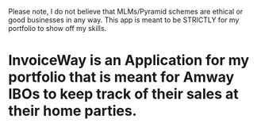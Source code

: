 <p>Please note, I do not believe that MLMs/Pyramid schemes are ethical or good businesses in any way. This app is meant to be STRICTLY for my portfolio to show off my skills.</p>
<h1>InvoiceWay is an Application for my portfolio that is meant for Amway IBOs to keep track of their sales at their home parties.</h1>
